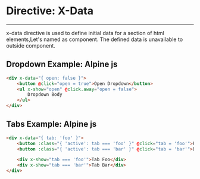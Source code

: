 <h1 class="text-gray-700 font-bold text-2xl md:text-3xl leading-snug">
Directive: X-Data
</h1>

<hr class="border-t-2 border-b-0 border-gray-100 mt-2 mb-8">

x-data directive is used to define initial data for a section of html elements,Let's named as component. The defined data is unavailable to outside component.

<h2 class="font-bold mb-4 text-gray-700 text-xl mt-16">Dropdown Example: Alpine js </h3>

```html
<div x-data="{ open: false }">
    <button @click="open = true">Open Dropdown</button>
    <ul x-show="open" @click.away="open = false">
        Dropdown Body
    </ul>
</div>
```

<h2 class="font-bold mb-4 text-gray-700 text-xl mt-16">Tabs Example: Alpine js </h3>

```html
<div x-data="{ tab: 'foo' }">
    <button :class="{ 'active': tab === 'foo' }" @click="tab = 'foo'">Foo</button>
    <button :class="{ 'active': tab === 'bar' }" @click="tab = 'bar'">Bar</button>

    <div x-show="tab === 'foo'">Tab Foo</div>
    <div x-show="tab === 'bar'">Tab Bar</div>
</div>
```
